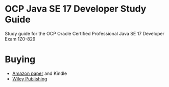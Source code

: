 # OCP Java SE 17 Developer Study Guide

Study guide for the OCP Oracle Certified Professional Java SE 17 Developer Exam 1Z0-829

# Buying

- [Amazon paper](https://www.amazon.com/gp/product/1119864585) and Kindle
- [Wiley Publishing](https://www.wiley.com/en-us/OCP+Oracle+Certified+Professional+Java+SE+17+Developer+Study+Guide%3A+Exam+1Z0+829-p-9781119864585)
